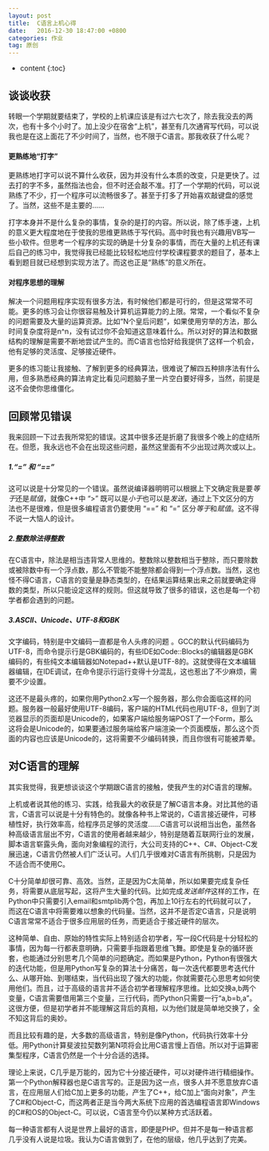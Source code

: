 ```yaml
---
layout: post
title:  C语言上机心得
date:   2016-12-30 18:47:00 +0800
categories: 作业
tag: 原创
---
```


* content
{:toc}



## 谈谈收获

转眼一个学期就要结束了，学校的上机课应该是有过六七次了，除去我没去的两次，也有十多个小时了。加上没少在宿舍“上机”，甚至有几次通宵写代码，可以说我也是在这上面花了不少时间了，当然，也不限于C语言。那我收获了什么呢？

#### 更熟练地“打字”

更熟练地打字可以说不算什么收获，因为并没有什么本质的改变，只是更快了。过去打的字不多，虽然指法也会，但不时还会敲不准。打了一个学期的代码，可以说熟练了不少，打一个程序可以流畅很多了。甚至于打多了开始喜欢敲键盘的感觉了。当然，这些不是主要的……

打字本身并不是什么复杂的事情，复杂的是打的内容。所以说，除了练手速，上机的意义更大程度地在于使我的思维更熟练于写代码。高中时我也有兴趣用VB写一些小软件。但思考一个程序的实现的确是十分复杂的事情，而在大量的上机还有课后自己的练习中，我觉得我已经能比较轻松地应付学校课程要求的题目了，基本上看到题目就已经想到实现方法了。而这也正是“熟练”的意义所在。

#### 对程序思想的理解

解决一个问题用程序实现有很多方法，有时候他们都是可行的，但是这常常不可能。更多的练习会让你很容易触及计算机运算能力的上限。常常，一个看似不复杂的问题需要及大量的运算资源。比如“N个皇后问题“，如果使用穷举的方法，那么时间复杂度将是n^n，没有试过你不会知道这意味着什么。所以对好的算法和数据结构的理解是需要不断地尝试产生的。而C语言也恰好给我提供了这样一个机会，他有足够的灵活度、足够接近硬件。

更多的练习能让我接触、了解到更多的经典算法，很难说了解四五种排序法有什么用，但多熟悉经典的算法肯定比看见问题脑子里一片空白要好得多，当然，前提是这不会使你思维僵化。



## 回顾常见错误

我来回顾一下过去我所常犯的错误。这其中很多还是折磨了我很多个晚上的症结所在。但愿，我永远也不会在出现这些问题，虽然这里面有不少出现过两次或以上。

##### 1.“=” 和 “==” 

这可以说是十分常见的一个错误。虽然说编译器明明可以根据上下文确定我是要*等于*还是*赋值*，就像C++中 “>” 既可以是*小于*也可以是*发送*，通过上下文区分的方法也不是很难，但是很多编程语言仍要使用 “==” 和 “=” 区分*等于*和*赋值*。这不得不说一大恼人的设计。

##### 2.整数除法得整数

在C语言中，除法是相当违背常人思维的。整数除以整数相当于整除，而只要除数或被除数中有一个浮点数，那么不管能不能整除都会得到一个浮点数。当然，这也怪不得C语言，C语言的变量是静态类型的，在结果运算结果出来之前就要确定得数的类型，所以只能设定这样的规则。但这就导致了很多的错误，这也是每一个初学者都会遇到的问题。

##### 3.ASCII、Unicode、UTF-8和GBK

文字编码，特别是中文编码一直都是令人头疼的问题 。GCC的默认代码编码为UTF-8，而命令提示行是GBK编码的，有些IDE如Code::Blocks的编辑器是GBK编码的，有些纯文本编辑器如Notepad++默认是UTF-8的。这就使得在文本编辑器编辑，在IDE调试，在命令提示行运行变得十分混乱，这也惹出了不少麻烦，需要不少设置。

这还不是最头疼的，如果你用Python2.x写一个服务器，那么你会面临这样的问题。服务器一般最好使用UTF-8编码，客户端的HTML代码也用UTF-8，但到了浏览器显示的页面却是Unicode的，如果客户端给服务端POST了一个Form，那么这将会是Unicode的，如果要通过服务端给客户端渲染一个页面模版，那么这个页面的内容也应该是Unicode的，这将需要不少编码转换，而且你很有可能被弄晕。



## 对C语言的理解

其实我觉得，我更想谈谈这个学期跟C语言的接触，使我产生的对C语言的理解。

上机或者说其他的练习、实践，给我最大的收获是了解C语言本身。对比其他的语言，C语言可以说是十分有特色的。就像各种书上常说的，C语言接近硬件，可移植性好，执行效率高，给程序员足够的灵活度……C语言可以说相当出色，虽然各种高级语言层出不穷，C语言的使用者越来越少，特别是随着互联网行业的发展，脚本语言崭露头角，面向对象编程的流行，大公司支持的C++、C#、Object-C发展迅速，C语言仍然被人们广泛认可。人们几乎很难对C语言有所挑剔，只是因为不适合而不使用C。

C十分简单却很可靠、高效。当然，正是因为C太简单，所以如果要完成复杂任务，将需要从底层写起，这将产生大量的代码。比如完成*发送邮件*这样的工作，在Python中只需要引入email和smtplib两个包，再加上10行左右的代码就可以了，而这在C语言中将需要难以想象的代码量。当然，这并不是否定C语言，只是说明C语言常常不适合于很多应用层的任务，而更适合于接近硬件的层次。

这种简单、自由、原始的特性实际上特别适合初学者，写一段C代码是十分轻松的事情，因为每一行都表意明确，只需要手指跟着思维飞舞。即使是复杂的循环嵌套，也能通过分别思考几个简单的问题确定。而如果是Python，Python有很强大的迭代功能，但是用Python写复杂的算法十分痛苦，每一次迭代都要思考迭代什么、从哪开始、到哪结束，当代码出现了强大的功能，你就需要花心思思考如何使用他们。而且，过于高级的语言并不适合初学者理解程序思维。比如交换a,b两个变量，C语言需要借用第三个变量，三行代码，而Python只需要一行“a,b=b,a”。这很方便，但是初学者并不能理解这背后的真相，以为他们就是简单地交换了，全不知这背后的奥妙。

而且比较有趣的是，大多数的高级语言，特别是像Python，代码执行效率十分低。用Python计算斐波拉契数列第N项将会比用C语言慢上百倍。所以对于运算密集型程序，C语言仍然是一个十分合适的选择。

理论上来说，C几乎是万能的，因为它十分接近硬件，可以对硬件进行精细操作。第一个Python解释器也是C语言写的。正是因为这一点，很多人并不愿意放弃C语言，在应用层人们给C加上更多的功能，产生了C++，给C加上“面向对象”，产生了C#和Object-C，而这两者正是当今两大系统下应用的首选编程语言即Windows的C#和OS的Object-C。可以说，C语言至今仍以某种方式活跃着。

每一种语言都有人说是世界上最好的语言，即便是PHP。但并不是每一种语言都几乎没有人说是垃圾。我认为C语言做到了，在他的层级，他几乎达到了完美。